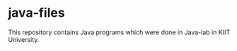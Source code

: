 # java-files
This repository contains Java programs which were done in Java-lab in KIIT University.
